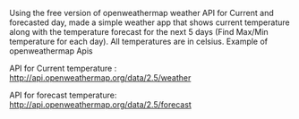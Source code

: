 Using the free version of openweathermap weather API for Current and forecasted day, made a simple weather app that shows current temperature along with the temperature forecast for the next 5 days (Find Max/Min temperature for each day). All temperatures are in celsius. 
Example of openweathermap Apis 

API for Current temperature :
http://api.openweathermap.org/data/2.5/weather

API for forecast temperature:
http://api.openweathermap.org/data/2.5/forecast
